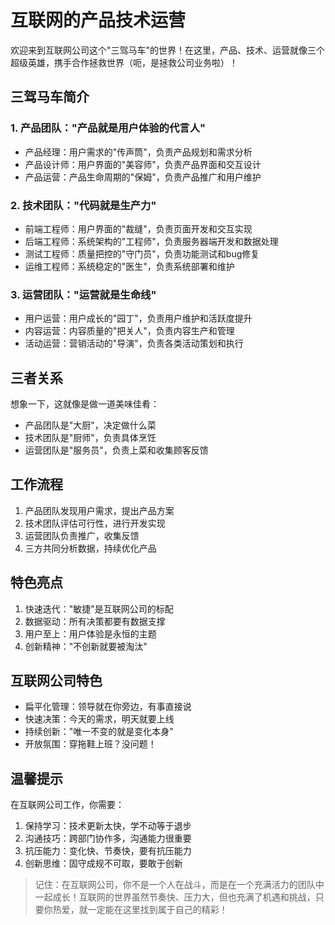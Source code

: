 # 互联网的产品技术运营

欢迎来到互联网公司这个"三驾马车"的世界！在这里，产品、技术、运营就像三个超级英雄，携手合作拯救世界（呃，是拯救公司业务啦）！

## 三驾马车简介

### 1. 产品团队："产品就是用户体验的代言人"
- 产品经理：用户需求的"传声筒"，负责产品规划和需求分析
- 产品设计师：用户界面的"美容师"，负责产品界面和交互设计
- 产品运营：产品生命周期的"保姆"，负责产品推广和用户维护

### 2. 技术团队："代码就是生产力"
- 前端工程师：用户界面的"裁缝"，负责页面开发和交互实现
- 后端工程师：系统架构的"工程师"，负责服务器端开发和数据处理
- 测试工程师：质量把控的"守门员"，负责功能测试和bug修复
- 运维工程师：系统稳定的"医生"，负责系统部署和维护

### 3. 运营团队："运营就是生命线"
- 用户运营：用户成长的"园丁"，负责用户维护和活跃度提升
- 内容运营：内容质量的"把关人"，负责内容生产和管理
- 活动运营：营销活动的"导演"，负责各类活动策划和执行

## 三者关系

想象一下，这就像是做一道美味佳肴：
- 产品团队是"大厨"，决定做什么菜
- 技术团队是"厨师"，负责具体烹饪
- 运营团队是"服务员"，负责上菜和收集顾客反馈

## 工作流程

1. 产品团队发现用户需求，提出产品方案
2. 技术团队评估可行性，进行开发实现
3. 运营团队负责推广，收集反馈
4. 三方共同分析数据，持续优化产品

## 特色亮点

1. 快速迭代："敏捷"是互联网公司的标配
2. 数据驱动：所有决策都要有数据支撑
3. 用户至上：用户体验是永恒的主题
4. 创新精神："不创新就要被淘汰"

## 互联网公司特色

- 扁平化管理：领导就在你旁边，有事直接说
- 快速决策：今天的需求，明天就要上线
- 持续创新："唯一不变的就是变化本身"
- 开放氛围：穿拖鞋上班？没问题！

## 温馨提示

在互联网公司工作，你需要：
1. 保持学习：技术更新太快，学不动等于退步
2. 沟通技巧：跨部门协作多，沟通能力很重要
3. 抗压能力：变化快、节奏快，要有抗压能力
4. 创新思维：固守成规不可取，要敢于创新

> 记住：在互联网公司，你不是一个人在战斗，而是在一个充满活力的团队中一起成长！互联网的世界虽然节奏快、压力大，但也充满了机遇和挑战，只要你热爱，就一定能在这里找到属于自己的精彩！